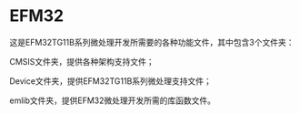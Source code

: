 # EFM32

这是EFM32TG11B系列微处理开发所需要的各种功能文件，其中包含3个文件夹：

CMSIS文件夹，提供各种架构支持文件；

Device文件夹，提供EFM32TG11B系列微处理支持文件；

emlib文件夹，提供EFM32微处理开发所需的库函数文件。

